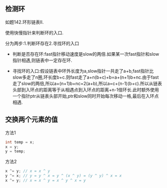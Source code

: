 ## 检测环

如题142.环形链表II.

使用快慢指针来判断环的入口.

分为两步:1.判断环存在2.寻找环的入口

- 判断是否存在环:fast指针移动速度是slow的两倍.如果某一次fast指针和slow指针相遇,则链表中一定存在环.

- 寻找环的入口:假设链表中环外长度为a,slow指针一共走了a+b,fast指针比slow多走了n圈,环长度b+c.则fast走了a+n(b+c)+b=a+(n+1)b+nc.由于fast走了slow的两倍,所以a+(n+1)b+nc=2(a+b),所以a=c+(n-1)(b+c).所以从链表头部到入环点的距离等于从相遇点到入环点的距离+n-1倍环长.此时额外使用一个指针ptr从链表头部开始,ptr和slow同时开始每次移动一格,最后在入环点相遇.

## 交换两个元素的值

方法1

```c++
int temp = x;
x = y;
y = temp;
```

方法2

```c++
x ^= y; // x = x ^ y
y ^= x; // y = y ^ x = y ^ (x ^ y) = (y ^ y) ^ x = x
x ^= y; // x = x ^ y = x ^ y ^ x = y
```


